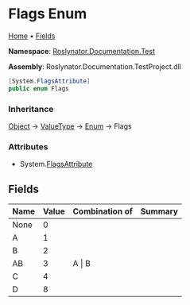 <a name="_Top"></a>

# Flags Enum

[Home](../../../../README.md#_Top) &#x2022; [Fields](#fields)

**Namespace**: [Roslynator.Documentation.Test](../README.md#_Top)

**Assembly**: Roslynator\.Documentation\.TestProject\.dll

```csharp
[System.FlagsAttribute]
public enum Flags
```

### Inheritance

[Object](https://docs.microsoft.com/en-us/dotnet/api/system.object) &#x2192; [ValueType](https://docs.microsoft.com/en-us/dotnet/api/system.valuetype) &#x2192; [Enum](https://docs.microsoft.com/en-us/dotnet/api/system.enum) &#x2192; Flags

### Attributes

* System\.[FlagsAttribute](https://docs.microsoft.com/en-us/dotnet/api/system.flagsattribute)

## Fields

| Name | Value | Combination of | Summary |
| ---- | ----- | -------------- | ------- |
| None | 0 | |
| A | 1 | |
| B | 2 | |
| AB | 3 | A \| B |
| C | 4 | |
| D | 8 | |

